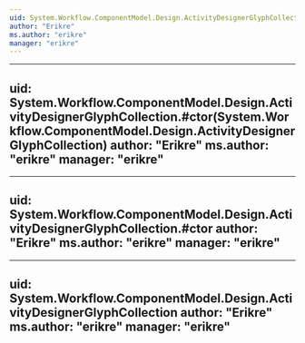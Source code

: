```yaml
---
uid: System.Workflow.ComponentModel.Design.ActivityDesignerGlyphCollection.#ctor(System.Collections.Generic.IEnumerable{System.Workflow.ComponentModel.Design.DesignerGlyph})
author: "Erikre"
ms.author: "erikre"
manager: "erikre"
---
```


---
uid: System.Workflow.ComponentModel.Design.ActivityDesignerGlyphCollection.#ctor(System.Workflow.ComponentModel.Design.ActivityDesignerGlyphCollection)
author: "Erikre"
ms.author: "erikre"
manager: "erikre"
---

---
uid: System.Workflow.ComponentModel.Design.ActivityDesignerGlyphCollection.#ctor
author: "Erikre"
ms.author: "erikre"
manager: "erikre"
---

---
uid: System.Workflow.ComponentModel.Design.ActivityDesignerGlyphCollection
author: "Erikre"
ms.author: "erikre"
manager: "erikre"
---
